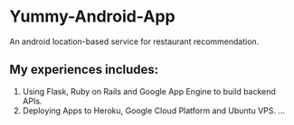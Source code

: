 # Yummy-Android-App
An android location-based service for restaurant recommendation.




## My experiences includes:
1. Using Flask, Ruby on Rails and Google App Engine to build backend APIs.
2. Deploying Apps to Heroku, Google Cloud Platform and Ubuntu VPS.
...
